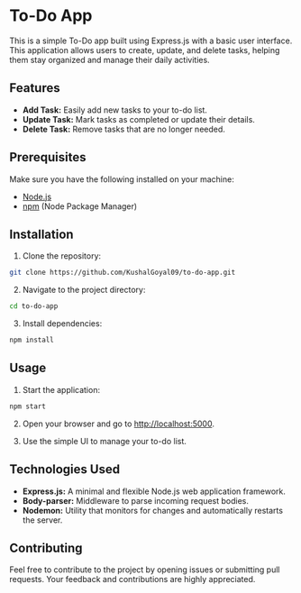 # To-Do App

This is a simple To-Do app built using Express.js with a basic user interface. This application allows users to create, update, and delete tasks, helping them stay organized and manage their daily activities.

## Features

- **Add Task:** Easily add new tasks to your to-do list.
- **Update Task:** Mark tasks as completed or update their details.
- **Delete Task:** Remove tasks that are no longer needed.

## Prerequisites

Make sure you have the following installed on your machine:

- [Node.js](https://nodejs.org/)
- [npm](https://www.npmjs.com/) (Node Package Manager)

## Installation

1. Clone the repository:

```bash
git clone https://github.com/KushalGoyal09/to-do-app.git
```

2. Navigate to the project directory:

```bash
cd to-do-app
```

3. Install dependencies:

```bash
npm install
```

## Usage

1. Start the application:

```bash
npm start
```

2. Open your browser and go to [http://localhost:5000](http://localhost:5000).

3. Use the simple UI to manage your to-do list.

## Technologies Used

- **Express.js:** A minimal and flexible Node.js web application framework.
- **Body-parser:** Middleware to parse incoming request bodies.
- **Nodemon:** Utility that monitors for changes and automatically restarts the server.

## Contributing

Feel free to contribute to the project by opening issues or submitting pull requests. Your feedback and contributions are highly appreciated.
